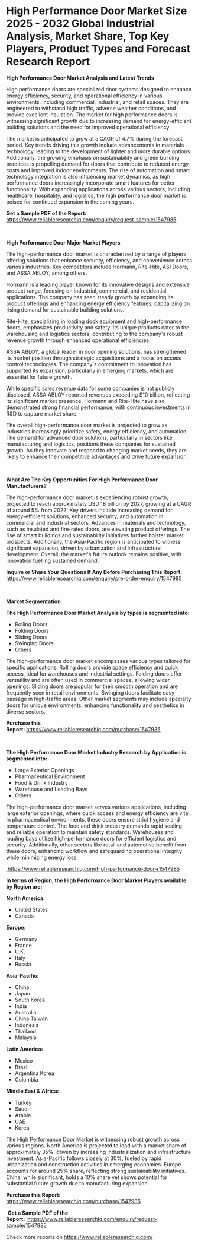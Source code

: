 <p><h1>High Performance Door Market Size 2025 - 2032 Global Industrial Analysis, Market Share, Top Key Players, Product Types and Forecast Research Report</h1></p><p><strong>High Performance Door Market Analysis and Latest Trends</strong></p>
<p><p>High performance doors are specialized door systems designed to enhance energy efficiency, security, and operational efficiency in various environments, including commercial, industrial, and retail spaces. They are engineered to withstand high traffic, adverse weather conditions, and provide excellent insulation. The market for high performance doors is witnessing significant growth due to increasing demand for energy-efficient building solutions and the need for improved operational efficiency.</p><p>The market is anticipated to grow at a CAGR of 4.7% during the forecast period. Key trends driving this growth include advancements in materials technology, leading to the development of lighter and more durable options. Additionally, the growing emphasis on sustainability and green building practices is propelling demand for doors that contribute to reduced energy costs and improved indoor environments. The rise of automation and smart technology integration is also influencing market dynamics, as high performance doors increasingly incorporate smart features for better functionality. With expanding applications across various sectors, including healthcare, hospitality, and logistics, the high performance door market is poised for continued expansion in the coming years.</p></p>
<p><strong>Get a Sample PDF of the Report:&nbsp;</strong> <a href="https://www.reliableresearchiq.com/enquiry/request-sample/1547985?utm_campaign=2810&utm_medium=2&utm_source=Github&utm_content=ia&utm_term=10042025&utm_id=high-performance-door">https://www.reliableresearchiq.com/enquiry/request-sample/1547985</a></p>
<p>&nbsp;</p>
<p><strong>High Performance Door Major Market Players</strong></p>
<p><p>The high-performance door market is characterized by a range of players offering solutions that enhance security, efficiency, and convenience across various industries. Key competitors include Hormann, Rite-Hite, ASI Doors, and ASSA ABLOY, among others.</p><p>Hormann is a leading player known for its innovative designs and extensive product range, focusing on industrial, commercial, and residential applications. The company has seen steady growth by expanding its product offerings and enhancing energy efficiency features, capitalizing on rising demand for sustainable building solutions.</p><p>Rite-Hite, specializing in loading dock equipment and high-performance doors, emphasizes productivity and safety. Its unique products cater to the warehousing and logistics sectors, contributing to the company's robust revenue growth through enhanced operational efficiencies.</p><p>ASSA ABLOY, a global leader in door opening solutions, has strengthened its market position through strategic acquisitions and a focus on access control technologies. The company's commitment to innovation has supported its expansion, particularly in emerging markets, which are essential for future growth.</p><p>While specific sales revenue data for some companies is not publicly disclosed, ASSA ABLOY reported revenues exceeding $10 billion, reflecting its significant market presence. Hormann and Rite-Hite have also demonstrated strong financial performance, with continuous investments in R&D to capture market share.</p><p>The overall high-performance door market is projected to grow as industries increasingly prioritize safety, energy efficiency, and automation. The demand for advanced door solutions, particularly in sectors like manufacturing and logistics, positions these companies for sustained growth. As they innovate and respond to changing market needs, they are likely to enhance their competitive advantages and drive future expansion.</p></p>
<p>&nbsp;</p>
<p><strong>What Are The Key Opportunities For High Performance Door Manufacturers?</strong></p>
<p><p>The high-performance door market is experiencing robust growth, projected to reach approximately USD 18 billion by 2027, growing at a CAGR of around 5% from 2022. Key drivers include increasing demand for energy-efficient solutions, enhanced security, and automation in commercial and industrial sectors. Advances in materials and technology, such as insulated and fire-rated doors, are elevating product offerings. The rise of smart buildings and sustainability initiatives further bolster market prospects. Additionally, the Asia-Pacific region is anticipated to witness significant expansion, driven by urbanization and infrastructure development. Overall, the market's future outlook remains positive, with innovation fuelling sustained demand.</p></p>
<p><strong>Inquire or Share Your Questions If Any Before Purchasing This Report:</strong> <a href="https://www.reliableresearchiq.com/enquiry/pre-order-enquiry/1547985?utm_campaign=2810&utm_medium=2&utm_source=Github&utm_content=ia&utm_term=10042025&utm_id=high-performance-door">https://www.reliableresearchiq.com/enquiry/pre-order-enquiry/1547985</a></p>
<p>&nbsp;</p>
<p><strong>Market Segmentation</strong></p>
<p><strong>The High Performance Door Market Analysis by types is segmented into:</strong></p>
<p><ul><li>Rolling Doors</li><li>Folding Doors</li><li>Sliding Doors</li><li>Swinging Doors</li><li>Others</li></ul></p>
<p><p>The high-performance door market encompasses various types tailored for specific applications. Rolling doors provide space efficiency and quick access, ideal for warehouses and industrial settings. Folding doors offer versatility and are often used in commercial spaces, allowing wider openings. Sliding doors are popular for their smooth operation and are frequently seen in retail environments. Swinging doors facilitate easy passage in high-traffic areas. Other market segments may include specialty doors for unique environments, enhancing functionality and aesthetics in diverse sectors.</p></p>
<p><strong>Purchase this Report:&nbsp;</strong><a href="https://www.reliableresearchiq.com/purchase/1547985?utm_campaign=2810&utm_medium=2&utm_source=Github&utm_content=ia&utm_term=10042025&utm_id=high-performance-door">https://www.reliableresearchiq.com/purchase/1547985</a></p>
<p>&nbsp;</p>
<p><strong>The High Performance Door Market Industry Research by Application is segmented into:</strong></p>
<p><ul><li>Large Exterior Openings</li><li>Pharmaceutical Environment</li><li>Food & Drink Industry</li><li>Warehouse and Loading Bays</li><li>Others</li></ul></p>
<p><p>The high-performance door market serves various applications, including large exterior openings, where quick access and energy efficiency are vital. In pharmaceutical environments, these doors ensure strict hygiene and temperature control. The food and drink industry demands rapid sealing and reliable operation to maintain safety standards. Warehouses and loading bays utilize high-performance doors for efficient logistics and security. Additionally, other sectors like retail and automotive benefit from these doors, enhancing workflow and safeguarding operational integrity while minimizing energy loss.</p></p>
<p><a href="https://www.reliableresearchiq.com/high-performance-door-r1547985?utm_campaign=2810&utm_medium=2&utm_source=Github&utm_content=ia&utm_term=10042025&utm_id=high-performance-door">&nbsp;https://www.reliableresearchiq.com/high-performance-door-r1547985</a></p>
<p><strong>In terms of Region, the High Performance Door Market Players available by Region are:</strong></p>
<p>
    <p> <strong> North America: </strong>
        <ul>
            <li>United States</li>
            <li>Canada</li>
        </ul>
        </p> 
    <p> <strong> Europe: </strong>
        <ul>
            <li>Germany</li>
            <li>France</li>
            <li>U.K.</li>
            <li>Italy</li>
            <li>Russia</li>
        </ul>
        </p> 
    <p> <strong> Asia-Pacific: </strong>
        <ul>
            <li>China</li>
            <li>Japan</li>
            <li>South Korea</li>
            <li>India</li>
            <li>Australia</li>
            <li>China Taiwan</li>
            <li>Indonesia</li>
            <li>Thailand</li>
            <li>Malaysia</li>
        </ul>
        </p> 
    <p> <strong> Latin America: </strong>
        <ul>
            <li>Mexico</li>
            <li>Brazil</li>
            <li>Argentina Korea</li>
            <li>Colombia</li>
        </ul>
        </p> 
    <p> <strong> Middle East & Africa: </strong>
        <ul>
            <li>Turkey</li>
            <li>Saudi</li>
            <li>Arabia</li>
            <li>UAE</li>
            <li>Korea</li>
        </ul>
    </p>
    </p>
<p><p>The High Performance Door Market is witnessing robust growth across various regions. North America is projected to lead with a market share of approximately 35%, driven by increasing industrialization and infrastructure investment. Asia-Pacific follows closely at 30%, fueled by rapid urbanization and construction activities in emerging economies. Europe accounts for around 25% share, reflecting strong sustainability initiatives. China, while significant, holds a 10% share yet shows potential for substantial future growth due to manufacturing expansion.</p></p>
<p><strong>Purchase this Report: </strong><a href="https://www.reliableresearchiq.com/purchase/1547985?utm_campaign=2810&utm_medium=2&utm_source=Github&utm_content=ia&utm_term=10042025&utm_id=high-performance-door">https://www.reliableresearchiq.com/purchase/1547985</a></p>
<p>&nbsp;<strong>Get a Sample PDF of the Report:&nbsp;&nbsp;</strong><a href="https://www.reliableresearchiq.com/enquiry/request-sample/1547985?utm_campaign=2810&utm_medium=2&utm_source=Github&utm_content=ia&utm_term=10042025&utm_id=high-performance-door">https://www.reliableresearchiq.com/enquiry/request-sample/1547985</a></p>
<p><strong></strong></p>
<p>Check more reports on <a href="https://www.reliableresearchiq.com/?utm_campaign=2810&utm_medium=2&utm_source=Github&utm_content=ia&utm_term=10042025&utm_id=high-performance-door">https://www.reliableresearchiq.com/</a></p>